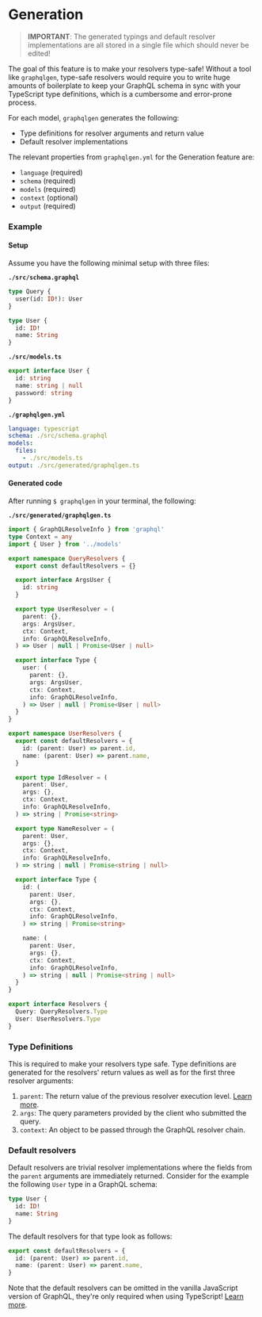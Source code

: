 # Generation

> **IMPORTANT**: The generated typings and default resolver implementations are all stored in a single file which should never be edited!

The goal of this feature is to make your resolvers type-safe! Without a tool like `graphqlgen`, type-safe resolvers would require you to write huge amounts of boilerplate to keep your GraphQL schema in sync with your TypeScript type definitions, which is a cumbersome and error-prone process.

For each model, `graphqlgen` generates the following:

- Type definitions for resolver arguments and return value
- Default resolver implementations

The relevant properties from `graphqlgen.yml` for the Generation feature are:

- `language` (required)
- `schema` (required)
- `models` (required)
- `context` (optional)
- `output` (required)

### Example

#### Setup

Assume you have the following minimal setup with three files:

**`./src/schema.graphql`**

```graphql
type Query {
  user(id: ID!): User
}

type User {
  id: ID!
  name: String
}
```

**`./src/models.ts`**

```ts
export interface User {
  id: string
  name: string | null
  password: string
}
```

**`./graphqlgen.yml`**

```yml
language: typescript
schema: ./src/schema.graphql
models:
  files:
    - ./src/models.ts
output: ./src/generated/graphqlgen.ts
```

#### Generated code

After running `$ graphqlgen` in your terminal, the following:

**`./src/generated/graphqlgen.ts`**

```ts
import { GraphQLResolveInfo } from 'graphql'
type Context = any
import { User } from '../models'

export namespace QueryResolvers {
  export const defaultResolvers = {}

  export interface ArgsUser {
    id: string
  }

  export type UserResolver = (
    parent: {},
    args: ArgsUser,
    ctx: Context,
    info: GraphQLResolveInfo,
  ) => User | null | Promise<User | null>

  export interface Type {
    user: (
      parent: {},
      args: ArgsUser,
      ctx: Context,
      info: GraphQLResolveInfo,
    ) => User | null | Promise<User | null>
  }
}

export namespace UserResolvers {
  export const defaultResolvers = {
    id: (parent: User) => parent.id,
    name: (parent: User) => parent.name,
  }

  export type IdResolver = (
    parent: User,
    args: {},
    ctx: Context,
    info: GraphQLResolveInfo,
  ) => string | Promise<string>

  export type NameResolver = (
    parent: User,
    args: {},
    ctx: Context,
    info: GraphQLResolveInfo,
  ) => string | null | Promise<string | null>

  export interface Type {
    id: (
      parent: User,
      args: {},
      ctx: Context,
      info: GraphQLResolveInfo,
    ) => string | Promise<string>

    name: (
      parent: User,
      args: {},
      ctx: Context,
      info: GraphQLResolveInfo,
    ) => string | null | Promise<string | null>
  }
}

export interface Resolvers {
  Query: QueryResolvers.Type
  User: UserResolvers.Type
}
```

### Type Definitions

This is required to make your resolvers type safe. Type definitions are generated for the resolvers' return values as well as for the first three resolver arguments:

1. `parent`: The return value of the previous resolver execution level. [Learn more](https://www.prisma.io/blog/graphql-server-basics-the-schema-ac5e2950214e/).
1. `args`: The query parameters provided by the client who submitted the query.
1. `context`: An object to be passed through the GraphQL resolver chain.

### Default resolvers

Default resolvers are trivial resolver implementations where the fields from the `parent` arguments are immediately returned. Consider for the example the following `User` type in a GraphQL schema:

```graphql
type User {
  id: ID!
  name: String
}
```

The default resolvers for that type look as follows:

```ts
export const defaultResolvers = {
  id: (parent: User) => parent.id,
  name: (parent: User) => parent.name,
}
```

Note that the default resolvers can be omitted in the vanilla JavaScript version of GraphQL, they're only required when using TypeScript! [Learn more](https://www.prisma.io/blog/graphql-server-basics-the-schema-ac5e2950214e/).
